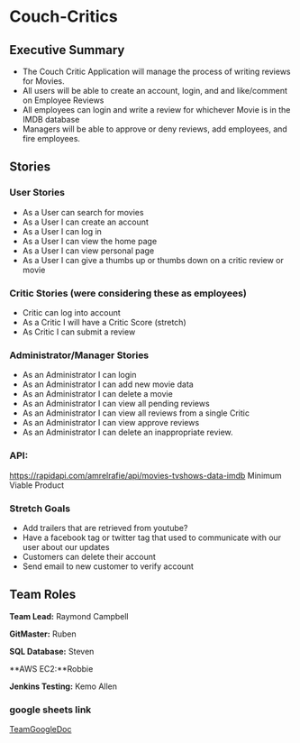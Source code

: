 # Couch-Critics

## Executive Summary

- The Couch Critic Application will manage the process of writing reviews for Movies.
- All users will be able to create an account, login, and and like/comment on Employee Reviews
- All employees can login and write a review for whichever Movie is in the IMDB database
- Managers will be able to approve or deny reviews, add employees, and fire employees.

## Stories

### User Stories

- As a User can search for movies
- As a User I can create an account
- As a User I can log in
- As a User I can view the home page
- As a User I can view personal page
- As a User I can give a thumbs up or thumbs down on a critic review or movie

### Critic Stories (were considering these as employees)

- Critic can log into account
- As a Critic I will have a Critic Score (stretch)
- As Critic I can submit a review

### Administrator/Manager Stories

- As an Administrator I can login
- As an Administrator I can add new movie data
- As an Administrator I can delete a movie
- As an Administrator I can view all pending reviews
- As an Administrator I can view all reviews from a single Critic
- As an Administrator I can view approve reviews
- As an Administrator I can delete an inappropriate review.

### API:

https://rapidapi.com/amrelrafie/api/movies-tvshows-data-imdb
Minimum Viable Product

### Stretch Goals

- Add trailers that are retrieved from youtube?
- Have a facebook tag or twitter tag that used to communicate with our user about our updates
- Customers can delete their account
- Send email to new customer to verify account

## Team Roles

**Team Lead:**
Raymond Campbell

**GitMaster:**
Ruben

**SQL Database:** Steven

**AWS EC2:**Robbie

**Jenkins Testing:** Kemo Allen

### google sheets link

[TeamGoogleDoc](https://docs.google.com/document/d/1xU3UfvrPJPdCgAuH7QUA3zDUb_Gb0WyBgoDqCokzhys/edit?usp=sharing)
